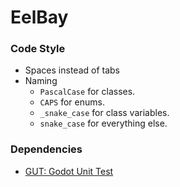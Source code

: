 # EelBay

### Code Style

- Spaces instead of tabs
- Naming
    - `PascalCase` for classes.
    - `CAPS` for enums.
    - `_snake_case` for class variables.
    - `snake_case` for everything else.

### Dependencies

- [GUT: Godot Unit Test](https://github.com/bitwes/Gut)